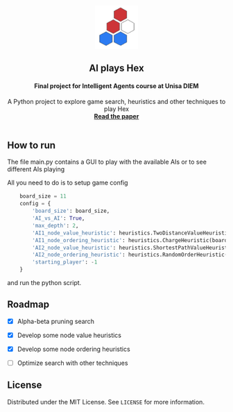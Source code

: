 

<!-- PROJECT LOGO -->
<br />
<div align="center">
  <img src="images/logo.png" alt="Logo" width="100" height="100">

  <h2 align="center">AI plays Hex</h2>

  <h4 align="center">Final project for Intelligent Agents course at Unisa DIEM</h2>

  <p align="center">
    A Python project to explore game search, heuristics and other techniques to play Hex
    <br />
    <a href="https://github.com/othneildrew/Best-README-Template"><strong>Read the paper</strong></a>
    <br />
    <br />
  </p>
</div>


## How to run

The file main.py contains a GUI to play with the available AIs or to see different AIs playing

All you need to do is to setup game config

```python
    board_size = 11
    config = {
        'board_size': board_size,
        'AI_vs_AI': True,
        'max_depth': 2,
        'AI1_node_value_heuristic': heuristics.TwoDistanceValueHeuristic(),
        'AI1_node_ordering_heuristic': heuristics.ChargeHeuristic(board_size),
        'AI2_node_value_heuristic': heuristics.ShortestPathValueHeuristic(),
        'AI2_node_ordering_heuristic': heuristics.RandomOrderHeuristic(),
        'starting_player': -1
    }
   ```

and run the python script.

<!-- ROADMAP -->
## Roadmap

- [x] Alpha-beta pruning search
- [x] Develop some node value heuristics
- [x] Develop some node ordering heuristics
- [ ] Optimize search with other techniques


<!-- LICENSE -->
## License

Distributed under the MIT License. See `LICENSE` for more information.



